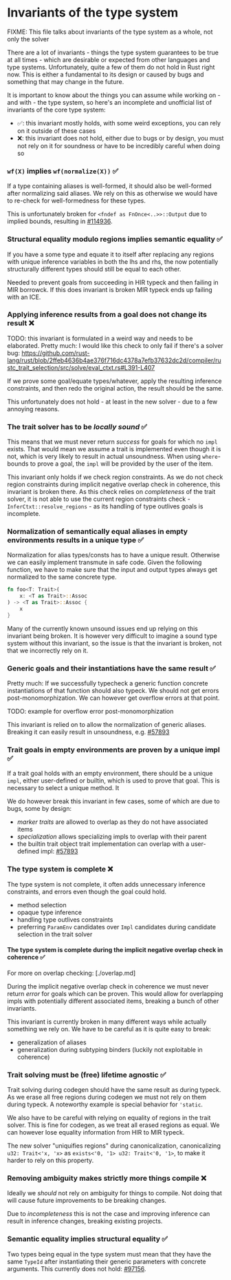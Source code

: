 # Invariants of the type system

FIXME: This file talks about invariants of the type system as a whole, not only the solver

There are a lot of invariants - things the type system guarantees to be true at all times -
which are desirable or expected from other languages and type systems. Unfortunately, quite
a few of them do not hold in Rust right now. This is either a fundamental to its design or
caused by bugs and something that may change in the future.

It is important to know about the things you can assume while working on - and with - the
type system, so here's an incomplete and unofficial list of invariants of
the core type system:

- ✅: this invariant mostly holds, with some weird exceptions, you can rely on it outside
of these cases
- ❌: this invariant does not hold, either due to bugs or by design, you must not rely on
it for soundness or have to be incredibly careful when doing so

### `wf(X)` implies `wf(normalize(X))` ✅

If a type containing aliases is well-formed, it should also be
well-formed after normalizing said aliases. We rely on this as
otherwise we would have to re-check for well-formedness for these
types.

This is unfortunately broken for `<fndef as FnOnce<..>>::Output` due to implied bounds,
resulting in [#114936].

### Structural equality modulo regions implies semantic equality ✅

If you have a some type and equate it to itself after replacing any regions with unique
inference variables in both the lhs and rhs, the now potentially structurally different
types should still be equal to each other.

Needed to prevent goals from succeeding in HIR typeck and then failing in MIR borrowck.
If this does invariant is broken MIR typeck ends up failing with an ICE.

### Applying inference results from a goal does not change its result ❌

TODO: this invariant is formulated in a weird way and needs to be elaborated.
Pretty much: I would like this check to only fail if there's a solver bug:
https://github.com/rust-lang/rust/blob/2ffeb4636b4ae376f716dc4378a7efb37632dc2d/compiler/rustc_trait_selection/src/solve/eval_ctxt.rs#L391-L407

If we prove some goal/equate types/whatever, apply the resulting inference constraints,
and then redo the original action, the result should be the same.

This unfortunately does not hold - at least in the new solver - due to a few annoying reasons.

### The trait solver has to be *locally sound* ✅

This means that we must never return *success* for goals for which no `impl` exists. That would
mean we assume a trait is implemented even though it is not, which is very likely to result in
actual unsoundness. When using `where`-bounds to prove a goal, the `impl` will be provided by the
user of the item.

This invariant only holds if we check region constraints. As we do not check region constraints
during implicit negative overlap check in coherence, this invariant is broken there. As this check
relies on *completeness* of the trait solver, it is not able to use the current region constraints
check - `InferCtxt::resolve_regions` - as its handling of type outlives goals is incomplete.

### Normalization of semantically equal aliases in empty environments results in a unique type ✅

Normalization for alias types/consts has to have a unique result. Otherwise we can easily 
implement transmute in safe code. Given the following function, we have to make sure that
the input and output types always get normalized to the same concrete type.

```rust
fn foo<T: Trait>(
    x: <T as Trait>::Assoc
) -> <T as Trait>::Assoc {
    x
}
```

Many of the currently known unsound issues end up relying on this invariant being broken.
It is however very difficult to imagine a sound type system without this invariant, so
the issue is that the invariant is broken, not that we incorrectly rely on it.

### Generic goals and their instantiations have the same result ✅

Pretty much: If we successfully typecheck a generic function concrete instantiations
of that function should also typeck. We should not get errors post-monomorphization.
We can however get overflow errors at that point.

TODO: example for overflow error post-monomorphization

This invariant is relied on to allow the normalization of generic aliases. Breaking
it can easily result in unsoundness, e.g. [#57893](https://github.com/rust-lang/rust/issues/57893)

### Trait goals in empty environments are proven by a unique impl ✅

If a trait goal holds with an empty environment, there should be a unique `impl`,
either user-defined or builtin, which is used to prove that goal. This is
necessary to select a unique method. It 

We do however break this invariant in few cases, some of which are due to bugs,
some by design:
- *marker traits* are allowed to overlap as they do not have associated items
- *specialization* allows specializing impls to overlap with their parent
- the builtin trait object trait implementation can overlap with a user-defined impl:
[#57893]

### The type system is complete ❌

The type system is not complete, it often adds unnecessary inference constraints, and errors
even though the goal could hold.

- method selection
- opaque type inference
- handling type outlives constraints
- preferring `ParamEnv` candidates over `Impl` candidates during candidate selection
in the trait solver

#### The type system is complete during the implicit negative overlap check in coherence ✅

For more on overlap checking: [./overlap.md]

During the implicit negative overlap check in coherence we must never return *error* for
goals which can be proven. This would allow for overlapping impls with potentially different
associated items, breaking a bunch of other invariants.

This invariant is currently broken in many different ways while actually something we rely on.
We have to be careful as it is quite easy to break:
- generalization of aliases
- generalization during subtyping binders (luckily not exploitable in coherence)

### Trait solving must be (free) lifetime agnostic ✅

Trait solving during codegen should have the same result as during typeck. As we erase
all free regions during codegen we must not rely on them during typeck. A noteworthy example
is special behavior for `'static`.

We also have to be careful with relying on equality of regions in the trait solver.
This is fine for codegen, as we treat all erased regions as equal. We can however
lose equality information from HIR to MIR typeck.

The new solver "uniquifies regions" during canonicalization, canonicalizing `u32: Trait<'x, 'x>`
as `exists<'0, '1> u32: Trait<'0, '1>`, to make it harder to rely on this property.

### Removing ambiguity makes strictly more things compile ❌

Ideally we *should* not rely on ambiguity for things to compile.
Not doing that will cause future improvements to be breaking changes.

Due to *incompleteness* this is not the case and improving inference can result in inference
changes, breaking existing projects.

### Semantic equality implies structural equality ✅

Two types being equal in the type system must mean that they have the
same `TypeId` after instantiating their generic parameters with concrete
arguments. This currently does not hold: [#97156].

[#57893]: https://github.com/rust-lang/rust/issues/57893
[#97156]: https://github.com/rust-lang/rust/issues/97156
[#114936]: https://github.com/rust-lang/rust/issues/114936